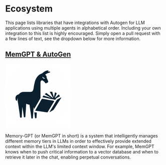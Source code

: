 # Ecosystem

This page lists libraries that have integrations with Autogen for LLM applications using multiple agents in alphabetical order. Including your own integration to this list is highly encouraged. Simply open a pull request with a few lines of text, see the dropdown below for more information.


## [MemGPT & AutoGen](https://memgpt.readthedocs.io/en/latest/autogen/)

<img src="img/ecosystem-memgpt.png" alt="image-20230530212605407" style="zoom: 20%;" />

Memory-GPT (or MemGPT in short) is a system that intelligently manages different memory tiers in LLMs in order to effectively provide extended context within the LLM's limited context window. For example, MemGPT knows when to push critical information to a vector database and when to retrieve it later in the chat, enabling perpetual conversations.
